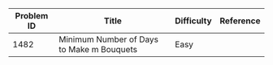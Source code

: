 | Problem ID | Title | Difficulty | Reference
| --- | --- | --- | ---
| 1482 | Minimum Number of Days to Make m Bouquets | Easy | 

